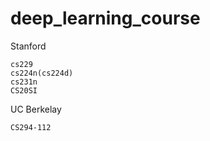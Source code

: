 # deep_learning_course
Stanford
```
cs229
cs224n(cs224d)
cs231n
CS20SI
```

UC Berkelay
```
CS294-112
```
